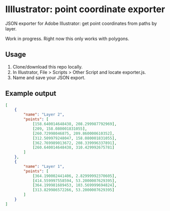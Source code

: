 # Illlustrator: point coordinate exporter
JSON exporter for Adobe Illustrator: get point coordinates from paths by layer.

Work in progress. Right now this only works with polygons.

## Usage
1. Clone/download this repo locally.
2. In Illustrator, File > Scripts > Other Script and locate exporter.js.
3. Name and save your JSON export.

## Example output

```json
[
    {
        "name": "Layer 2",
        "points": [
            [158.640014648438, 208.299987792969],
            [209, 158.080001831055],
            [260.72998046875, 209.860000610352],
            [312.509979248047, 158.080001831055],
            [362.769989013672, 208.339996337891],
            [260.640014648438, 310.429992675781]
        ]
    },
    {
        "name": "Layer 1",
        "points": [
            [364.190002441406, 2.82999992370605],
            [414.559997558594, 53.2000007629395],
            [364.199981689453, 103.569999694824],
            [313.829986572266, 53.2000007629395]
        ]
    }
]
```
